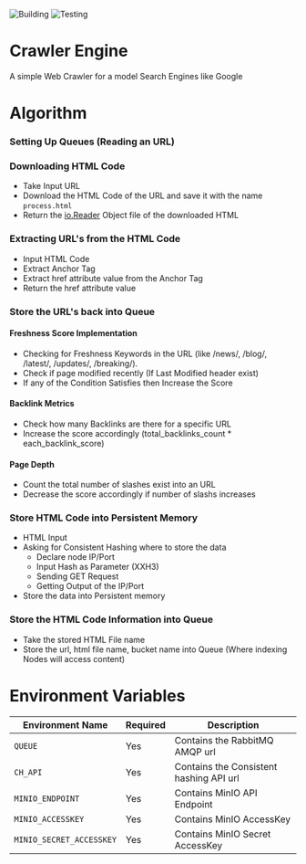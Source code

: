 ![Building](https://img.shields.io/github/actions/workflow/status/BiltuDas1/crawler-engine/go-build.yml?label=Build&logo=textpattern&style=flat-square&logoColor=white)
![Testing](https://img.shields.io/github/actions/workflow/status/BiltuDas1/crawler-engine/go-test.yml?label=Test&logo=speedtest&style=flat-square&logoColor=white)

# Crawler Engine

A simple Web Crawler for a model Search Engines like Google

# Algorithm

### Setting Up Queues (Reading an URL)

### Downloading HTML Code

- Take Input URL
- Download the HTML Code of the URL and save it with the name `process.html`
- Return the [io.Reader](https://pkg.go.dev/io#Reader) Object file of the downloaded HTML

### Extracting URL's from the HTML Code

- Input HTML Code
- Extract Anchor Tag
- Extract href attribute value from the Anchor Tag
- Return the href attribute value

### Store the URL's back into Queue

#### Freshness Score Implementation

- Checking for Freshness Keywords in the URL (like /news/, /blog/, /latest/, /updates/, /breaking/).
- Check if page modified recently (If Last Modified header exist)
- If any of the Condition Satisfies then Increase the Score

#### Backlink Metrics

- Check how many Backlinks are there for a specific URL
- Increase the score accordingly (total_backlinks_count \* each_backlink_score)

#### Page Depth

- Count the total number of slashes exist into an URL
- Decrease the score accordingly if number of slashs increases

### Store HTML Code into Persistent Memory

- HTML Input
- Asking for Consistent Hashing where to store the data
  - Declare node IP/Port
  - Input Hash as Parameter (XXH3)
  - Sending GET Request
  - Getting Output of the IP/Port
- Store the data into Persistent memory

### Store the HTML Code Information into Queue

- Take the stored HTML File name
- Store the url, html file name, bucket name into Queue (Where indexing Nodes will access content)

# Environment Variables

| Environment Name         | Required | Description                             |
| ------------------------ | -------- | --------------------------------------- |
| `QUEUE`                  | Yes      | Contains the RabbitMQ AMQP url          |
| `CH_API`                 | Yes      | Contains the Consistent hashing API url |
| `MINIO_ENDPOINT`         | Yes      | Contains MinIO API Endpoint             |
| `MINIO_ACCESSKEY`        | Yes      | Contains MinIO AccessKey                |
| `MINIO_SECRET_ACCESSKEY` | Yes      | Contains MinIO Secret AccessKey         |
